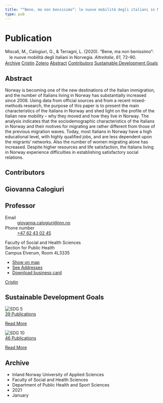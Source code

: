 ```yaml
---
title: "“Bene, ma non benissimo”: le nuove mobilità degli italiani in Norvegia"
type: pub
---
```

<h1>Publication</h1>
<article id="csl-bib-container-SQCXK6SD" class="csl-bib-container">
  <div class="csl-bib-body" style="line-height: 1.35; padding-left: 1em; text-indent:-1em;">
  <div class="csl-entry">Miscali, M., Calogiuri, G., &amp; Terragni, L. (2020). &#x201C;Bene, ma non benissimo&#x201D;: le nuove mobilit&#xE0; degli italiani in Norvegia. <i>Altreitalie</i>, <i>61</i>, 72&#x2013;90.</div>
</div>
  <div class="csl-bib-buttons">
    <a href="#taxonomy-article-SQCXK6SD" class="csl-bib-button">Archive</a>
    <a href="https://app.cristin.no/results/show.jsf?id=1872472" alt="Cristin URL" class="csl-bib-button">Cristin</a>
    <a href="http://zotero.org/groups/5022929/items/SQCXK6SD" alt="Zotero URL" class="csl-bib-button">Zotero</a>
    <a href="#abstract-article-SQCXK6SD" class="csl-bib-button">Abstract</a>
    <a href="#contributors-article-SQCXK6SD" class="csl-bib-button">Contributors</a>
    <a href="#sdg-article-SQCXK6SD" class="csl-bib-button">Sustainable Development Goals</a>
  </div>
  <div id="csl-bib-meta-container-SQCXK6SD"></div>
</article>
<div id="csl-bib-meta-SQCXK6SD" class="csl-bib-meta">
  <article id="abstract-article-SQCXK6SD" class="abstract-article">
    <h1>Abstract</h1>
    Norway is becoming one of the new destinations of the Italian immigration, and the number of Italians living in Norway has substantially increased since 2008. Using data from official sources and from a recent mixed-methods research, the purpose of this paper is to present the main characteristics of the Italians in Norway and shed light on the profile of the Italian new mobility – why they moved and how they live in Norway. The analysis indicates that the sociodemographic characteristics of the Italians in Norway and their motives for migrating are rather different from those of the previous migration waves. Today, most Italians in Norway have a high educational level, with highly qualified jobs, and are less dependent upon the migrants’ networks. Also the number of women migrating alone has increased. Despite higher resources and life satisfaction, the Italians living in Norway experience difficulties in establishing satisfactory social relations.
  </article>
  <article id="contributors-article-SQCXK6SD" class="contributors-article">
    <h1>Contributors</h1>
    <div class="personas">
<div class="vrtx-hinn-person-card">
<div class="photo">
<i class="lar la-user-circle missing-person"></i>
</div>
<div class="info">
<hgroup><h1>Giovanna Calogiuri</h1>
<h2>Professor</h2>
</hgroup><dl>
<dt>Email</dt>
<dd>
<a href="mailto:giovanna.calogiuri@inn.no">giovanna.calogiuri@inn.no</a>
</dd>
<dt>Phone number</dt>
<dd><a href="tel:+4762430245">
+47 62 43 02 45
</a></dd>
</dl>
<p>
Faculty of Social and Health Sciences<br>
Section for Public Health<br>
Campus Elverum,
Room 4L3335
</p>
<ul class="vrtx-hinn-links">
<li><a href="https://www.google.com/maps?q=60.88177,11.53669">Show on map</a></li>
<li><a href="https://www.inn.no/english/find-an-employee/giovanna-calogiuri.html#vrtx-hinn-addresses">See Addresses</a></li>
<li><a href="https://www.inn.no/english/find-an-employee/giovanna-calogiuri.html?vrtx=vcf">Download business card</a></li>
</ul>
</div>
</div>
<a href="https://app.cristin.no/persons/show.jsf?id=358086" alt="Cristin URL" class="personas-cristin">Cristin</a>
</div>
  </article>
  <article id="sdg-article-SQCXK6SD" class="sdg-article">
    <h1>Sustainable Development Goals</h1>
    <div class="sdg-container"><div id="sdg5" class="sdg">
<img src="{{< params subfolder >}}images/sdg/sdg05_en.png" class="image" alt="SDG 5">
<div class="sdg-overlay">
<a href="{{< params subfolder >}}en/archive/?sdg=5#archive" class="sdg-publication-count"><span>39</span> Publications</a>
<p><a href="https://sdgs.un.org/goals/goal5" class="sdg-read-more">Read More</a></p>
</div>
</div> <div id="sdg10" class="sdg">
<img src="{{< params subfolder >}}images/sdg/sdg10_en.png" class="image" alt="SDG 10">
<div class="sdg-overlay">
<a href="{{< params subfolder >}}en/archive/?sdg=10#archive" class="sdg-publication-count"><span>46</span> Publications</a>
<p><a href="https://sdgs.un.org/goals/goal10" class="sdg-read-more">Read More</a></p>
</div>
</div></div>
  </article>
  <article id="taxonomy-article-SQCXK6SD" class="taxonomy-article">
    <h1>Archive</h1>
    <ul>
      <li>Inland Norway University of Applied Sciences</li>
      <li>Faculty of Social and Health Sciences</li>
      <li>Department of Public Health and Sport Sciences</li>
      <li>2021</li>
      <li>January</li>
    </ul>
  </article>
</div>
